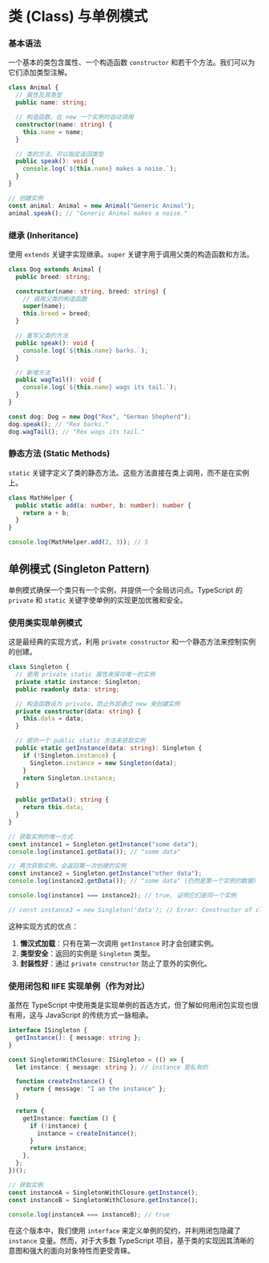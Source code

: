 # 类 (Class) 与单例模式

### 基本语法

一个基本的类包含属性、一个构造函数 `constructor` 和若干个方法。我们可以为它们添加类型注解。

```typescript
class Animal {
  // 属性及其类型
  public name: string;

  // 构造函数，在 new 一个实例时自动调用
  constructor(name: string) {
    this.name = name;
  }

  // 类的方法，可以指定返回类型
  public speak(): void {
    console.log(`${this.name} makes a noise.`);
  }
}

// 创建实例
const animal: Animal = new Animal("Generic Animal");
animal.speak(); // "Generic Animal makes a noise."
```

### 继承 (Inheritance)

使用 `extends` 关键字实现继承。`super` 关键字用于调用父类的构造函数和方法。

```typescript
class Dog extends Animal {
  public breed: string;

  constructor(name: string, breed: string) {
    // 调用父类的构造函数
    super(name);
    this.breed = breed;
  }

  // 重写父类的方法
  public speak(): void {
    console.log(`${this.name} barks.`);
  }

  // 新增方法
  public wagTail(): void {
    console.log(`${this.name} wags its tail.`);
  }
}

const dog: Dog = new Dog("Rex", "German Shepherd");
dog.speak(); // "Rex barks."
dog.wagTail(); // "Rex wags its tail."
```

### 静态方法 (Static Methods)

`static` 关键字定义了类的静态方法。这些方法直接在类上调用，而不是在实例上。

```typescript
class MathHelper {
  public static add(a: number, b: number): number {
    return a + b;
  }
}

console.log(MathHelper.add(2, 3)); // 5
```

## 单例模式 (Singleton Pattern)

单例模式确保一个类只有一个实例，并提供一个全局访问点。TypeScript 的 `private` 和 `static` 关键字使单例的实现更加优雅和安全。

### 使用类实现单例模式

这是最经典的实现方式，利用 `private constructor` 和一个静态方法来控制实例的创建。

```typescript
class Singleton {
  // 使用 private static 属性来保存唯一的实例
  private static instance: Singleton;
  public readonly data: string;

  // 构造函数设为 private，防止外部通过 new 来创建实例
  private constructor(data: string) {
    this.data = data;
  }

  // 提供一个 public static 方法来获取实例
  public static getInstance(data: string): Singleton {
    if (!Singleton.instance) {
      Singleton.instance = new Singleton(data);
    }
    return Singleton.instance;
  }

  public getData(): string {
    return this.data;
  }
}

// 获取实例的唯一方式
const instance1 = Singleton.getInstance("some data");
console.log(instance1.getData()); // "some data"

// 再次获取实例，会返回第一次创建的实例
const instance2 = Singleton.getInstance("other data");
console.log(instance2.getData()); // "some data" (仍然是第一个实例的数据)

console.log(instance1 === instance2); // true, 证明它们是同一个实例

// const instance3 = new Singleton('data'); // Error: Constructor of class 'Singleton' is private.
```

这种实现方式的优点：

1.  **懒汉式加载**：只有在第一次调用 `getInstance` 时才会创建实例。
2.  **类型安全**：返回的实例是 `Singleton` 类型。
3.  **封装性好**：通过 `private constructor` 防止了意外的实例化。

### 使用闭包和 IIFE 实现单例（作为对比）

虽然在 TypeScript 中使用类是实现单例的首选方式，但了解如何用闭包实现也很有用，这与 JavaScript 的传统方式一脉相承。

```typescript
interface ISingleton {
  getInstance(): { message: string };
}

const SingletonWithClosure: ISingleton = (() => {
  let instance: { message: string }; // instance 是私有的

  function createInstance() {
    return { message: "I am the instance" };
  }

  return {
    getInstance: function () {
      if (!instance) {
        instance = createInstance();
      }
      return instance;
    },
  };
})();

// 获取实例
const instanceA = SingletonWithClosure.getInstance();
const instanceB = SingletonWithClosure.getInstance();

console.log(instanceA === instanceB); // true
```

在这个版本中，我们使用 `interface` 来定义单例的契约，并利用闭包隐藏了 `instance` 变量。然而，对于大多数 TypeScript 项目，基于类的实现因其清晰的意图和强大的面向对象特性而更受青睐。
